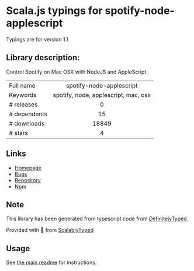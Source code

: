 
# Scala.js typings for spotify-node-applescript

Typings are for version 1.1

## Library description:
Control Spotify on Mac OSX with NodeJS and AppleScript.

|                    |                 |
| ------------------ | :-------------: |
| Full name          | spotify-node-applescript |
| Keywords           | spotify, node, applescript, mac, osx |
| # releases         | 0 |
| # dependents       | 15 |
| # downloads        | 18849 |
| # stars            | 4 |

## Links
- [Homepage](https://github.com/andrehaveman/spotify-node-applescript#readme)
- [Bugs](https://github.com/andrehaveman/spotify-node-applescript/issues)
- [Repository](https://github.com/andrehaveman/spotify-node-applescript)
- [Npm](https://www.npmjs.com/package/spotify-node-applescript)
    


## Note
This library has been generated from typescript code from [DefinitelyTyped](https://definitelytyped.org).

Provided with :purple_heart: from [ScalablyTyped](https://github.com/oyvindberg/ScalablyTyped)

## Usage
See [the main readme](../../readme.md) for instructions.


